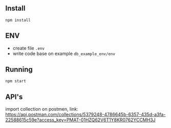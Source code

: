 ## Install
``npm install``

## ENV
- create file `.env`
- write code base on example `db_example_env/env`

## Running
``npm start``

## API's
import collection on postmen, link:
https://api.postman.com/collections/5379248-4786645b-6357-435d-a3fa-22588615c59e?access_key=PMAT-01HZQ62V6T1Y8KR0762YCCMH3J